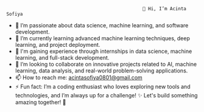                                                       👋 Hi, I’m Acinta Sofiya

- 👀 I’m passionate about data science, machine learning, and software development.
- 🌱 I’m currently learning advanced machine learning techniques, deep learning, and project deployment.
- 💼 I'm gaining experience through internships in data science, machine learning, and full-stack development.
- 💞️ I’m looking to collaborate on innovative projects related to AI, machine learning, data analysis, and real-world problem-solving applications.
- 📫 How to reach me: acintasofiya0801@gmail.com 
- ⚡ Fun fact: I’m a coding enthusiast who loves exploring new tools and technologies, and I’m always up for a challenge!
  ✨ Let's build something amazing together! 🚀

<!---
Sofiyashaw/Sofiyashaw is a ✨ special ✨ repository because its `README.md` (this file) appears on your GitHub profile.
You can click the Preview link to take a look at your changes.
--->

